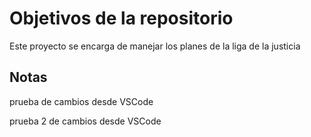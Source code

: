 # Objetivos de la repositorio

Este proyecto se encarga de manejar los planes de la liga de la justicia


## Notas
prueba de cambios desde VSCode

prueba 2 de cambios desde VSCode
